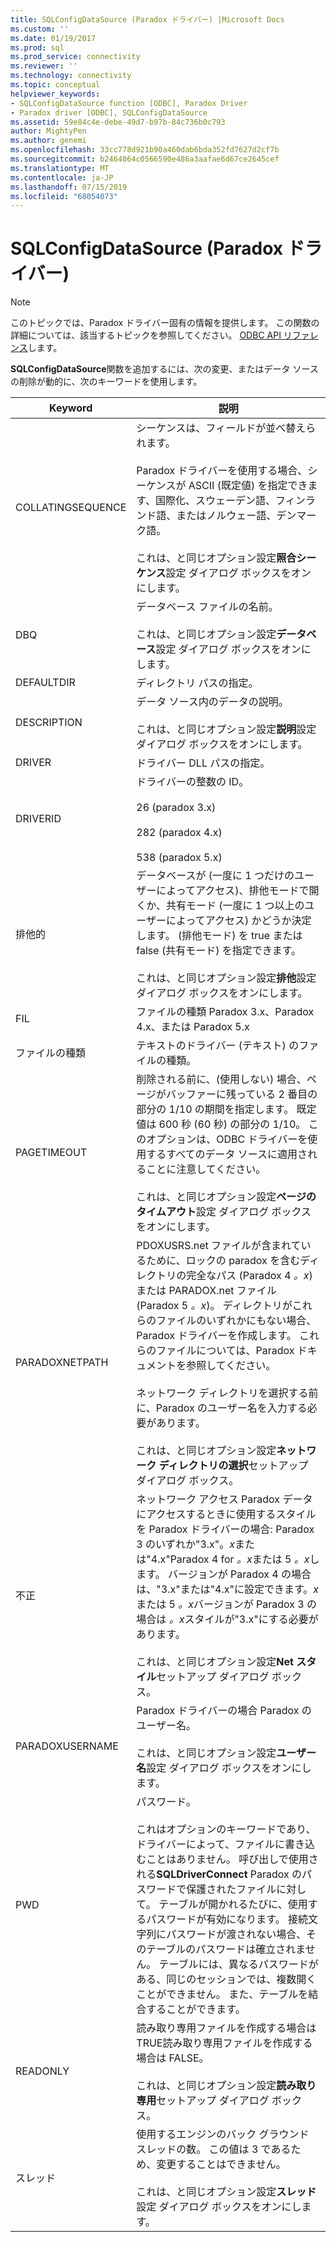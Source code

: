 ```yaml
---
title: SQLConfigDataSource (Paradox ドライバー) |Microsoft Docs
ms.custom: ''
ms.date: 01/19/2017
ms.prod: sql
ms.prod_service: connectivity
ms.reviewer: ''
ms.technology: connectivity
ms.topic: conceptual
helpviewer_keywords:
- SQLConfigDataSource function [ODBC], Paradox Driver
- Paradox driver [ODBC], SQLConfigDataSource
ms.assetid: 59e84c4e-debe-49d7-b97b-84c736b0c793
author: MightyPen
ms.author: genemi
ms.openlocfilehash: 33cc778d921b90a460dab6bda352fd7627d2cf7b
ms.sourcegitcommit: b2464064c0566590e486a3aafae6d67ce2645cef
ms.translationtype: MT
ms.contentlocale: ja-JP
ms.lasthandoff: 07/15/2019
ms.locfileid: "68054073"
---
```

# <a name="sqlconfigdatasource-paradox-driver"></a>SQLConfigDataSource (Paradox ドライバー)
> [!NOTE]  
>  このトピックでは、Paradox ドライバー固有の情報を提供します。 この関数の詳細については、該当するトピックを参照してください。 [ODBC API リファレンス](../../odbc/reference/syntax/odbc-api-reference.md)します。  
  
 **SQLConfigDataSource**関数を追加するには、次の変更、またはデータ ソースの削除が動的に、次のキーワードを使用します。  
  
|Keyword|説明|  
|-------------|-----------------|  
|COLLATINGSEQUENCE|シーケンスは、フィールドが並べ替えられます。<br /><br /> Paradox ドライバーを使用する場合、シーケンスが ASCII (既定値) を指定できます、国際化、スウェーデン語、フィンランド語、またはノルウェー語、デンマーク語。<br /><br /> これは、と同じオプション設定**照合シーケンス**設定 ダイアログ ボックスをオンにします。|  
|DBQ|データベース ファイルの名前。<br /><br /> これは、と同じオプション設定**データベース**設定 ダイアログ ボックスをオンにします。|  
|DEFAULTDIR|ディレクトリ パスの指定。|  
|DESCRIPTION|データ ソース内のデータの説明。<br /><br /> これは、と同じオプション設定**説明**設定 ダイアログ ボックスをオンにします。|  
|DRIVER|ドライバー DLL パスの指定。|  
|DRIVERID|ドライバーの整数の ID。<br /><br /> 26 (paradox 3.x)<br /><br /> 282 (paradox 4.x)<br /><br /> 538 (paradox 5.x)|  
|排他的|データベースが (一度に 1 つだけのユーザーによってアクセス)、排他モードで開くか、共有モード (一度に 1 つ以上のユーザーによってアクセス) かどうか決定します。 (排他モード) を true または false (共有モード) を指定できます。<br /><br /> これは、と同じオプション設定**排他**設定 ダイアログ ボックスをオンにします。|  
|FIL|ファイルの種類 Paradox 3.x、Paradox 4.x、または Paradox 5.x|  
|ファイルの種類|テキストのドライバー (テキスト) のファイルの種類。|  
|PAGETIMEOUT|削除される前に、(使用しない) 場合、ページがバッファーに残っている 2 番目の部分の 1/10 の期間を指定します。 既定値は 600 秒 (60 秒) の部分の 1/10。 このオプションは、ODBC ドライバーを使用するすべてのデータ ソースに適用されることに注意してください。<br /><br /> これは、と同じオプション設定**ページのタイムアウト**設定 ダイアログ ボックスをオンにします。|  
|PARADOXNETPATH|PDOXUSRS.net ファイルが含まれているために、ロックの paradox を含むディレクトリの完全なパス (Paradox 4 *。x*) または PARADOX.net ファイル (Paradox 5 *。x*)。 ディレクトリがこれらのファイルのいずれかにもない場合、Paradox ドライバーを作成します。 これらのファイルについては、Paradox ドキュメントを参照してください。<br /><br /> ネットワーク ディレクトリを選択する前に、Paradox のユーザー名を入力する必要があります。<br /><br /> これは、と同じオプション設定**ネットワーク ディレクトリの選択**セットアップ ダイアログ ボックス。|  
|不正|ネットワーク アクセス Paradox データにアクセスするときに使用するスタイルを Paradox ドライバーの場合: Paradox 3 のいずれか"3.x"。*x*または"4.x"Paradox 4 for *。x*または 5 *。x*します。 バージョンが Paradox 4 の場合は、"3.x"または"4.x"に設定できます。*x*または 5 *。x*バージョンが Paradox 3 の場合は *。x*スタイルが"3.x"にする必要があります。<br /><br /> これは、と同じオプション設定**Net スタイル**セットアップ ダイアログ ボックス。|  
|PARADOXUSERNAME|Paradox ドライバーの場合 Paradox のユーザー名。<br /><br /> これは、と同じオプション設定**ユーザー名**設定 ダイアログ ボックスをオンにします。|  
|PWD|パスワード。<br /><br /> これはオプションのキーワードであり、ドライバーによって、ファイルに書き込むことはありません。 呼び出しで使用される**SQLDriverConnect** Paradox のパスワードで保護されたファイルに対して。 テーブルが開かれるたびに、使用するパスワードが有効になります。 接続文字列にパスワードが渡されない場合、そのテーブルのパスワードは確立されません。 テーブルには、異なるパスワードがある、同じのセッションでは、複数開くことができません。 また、テーブルを結合することができます。|  
|READONLY|読み取り専用ファイルを作成する場合は TRUE読み取り専用ファイルを作成する場合は FALSE。<br /><br /> これは、と同じオプション設定**読み取り専用**セットアップ ダイアログ ボックス。|  
|スレッド|使用するエンジンのバック グラウンド スレッドの数。 この値は 3 であるため、変更することはできません。<br /><br /> これは、と同じオプション設定**スレッド**設定 ダイアログ ボックスをオンにします。|
